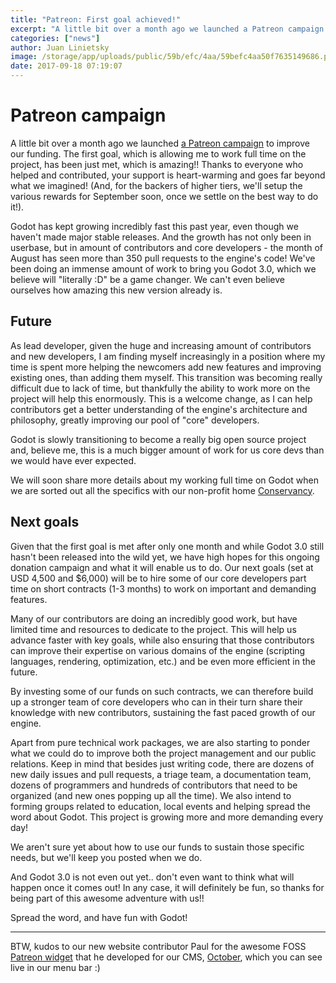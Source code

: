 ```yaml
---
title: "Patreon: First goal achieved!"
excerpt: "A little bit over a month ago we launched a Patreon campaign to improve our funding. The first goal, which is allowing our lead developer Juan Linietsky to work full time on the project, has been just met, which is amazing!! Thanks to everyone who helped and contributed!"
categories: ["news"]
author: Juan Linietsky
image: /storage/app/uploads/public/59b/efc/4aa/59befc4aa50f7635149686.png
date: 2017-09-18 07:19:07
---
```


# Patreon campaign

A little bit over a month ago we launched [a Patreon campaign](https://www.patreon.com/godotengine) to improve our funding. The first goal, which is allowing me to work full time on the project, has been just met, which is amazing!! Thanks to everyone who helped and contributed, your support is heart-warming and goes far beyond what we imagined! (And, for the backers of higher tiers, we'll setup the various rewards for September soon, once we settle on the best way to do it!).

Godot has kept growing incredibly fast this past year, even though we haven't made major stable releases. And the growth has not only been in userbase, but in amount of contributors and core developers - the month of August has seen more than 350 pull requests to the engine's code! We've been doing an immense amount of work to bring you Godot 3.0, which we believe will "literally :D" be a game changer. We can't even believe ourselves how amazing this new version already is.

## Future

As lead developer, given the huge and increasing amount of contributors and new developers, I am finding myself increasingly in a position where my time is spent more helping the newcomers add new features and improving existing ones, than adding them myself. This transition was becoming really difficult due to lack of time, but thankfully the ability to work more on the project will help this enormously. This is a welcome change, as I can help contributors get a better understanding of the engine's architecture and philosophy, greatly improving our pool of "core" developers.

Godot is slowly transitioning to become a really big open source project and, believe me, this is a much bigger amount of work for us core devs than we would have ever expected.

We will soon share more details about my working full time on Godot when we are sorted out all the specifics with our non-profit home [Conservancy](https://sfconservancy.org).

## Next goals

Given that the first goal is met after only one month and while Godot 3.0 still hasn't been released into the wild yet, we have high hopes for this ongoing donation campaign and what it will enable us to do.
Our next goals (set at USD 4,500 and $6,000) will be to hire some of our core developers part time on short contracts (1-3 months) to work on important and demanding features.

Many of our contributors are doing an incredibly good work, but have limited time and resources to dedicate to the project. This will help us advance faster with key goals, while also ensuring that those contributors can improve their expertise on various domains of the engine (scripting languages, rendering, optimization, etc.) and be even more efficient in the future.

By investing some of our funds on such contracts, we can therefore build up a stronger team of core developers who can in their turn share their knowledge with new contributors, sustaining the fast paced growth of our engine.

Apart from pure technical work packages, we are also starting to ponder what we could do to improve both the project management and our public relations. Keep in mind that besides just writing code, there are dozens of new daily issues and pull requests, a triage team, a documentation team, dozens of programmers and hundreds of contributors that need to be organized (and new ones popping up all the time). We also intend to forming groups related to education, local events and helping spread the word about Godot. This project is growing more and more demanding every day!

We aren't sure yet about how to use our funds to sustain those specific needs, but we'll keep you posted when we do.

And Godot 3.0 is not even out yet.. don't even want to think what will happen once it comes out! In any case, it will definitely be fun, so thanks for being part of this awesome adventure with us!!

Spread the word, and have fun with Godot!

-----

BTW, kudos to our new website contributor Paul for the awesome FOSS [Patreon widget](https://github.com/pcvonz/october_patreon_goal_status/) that he developed for our CMS, [October](https://octobercms.com/), which you can see live in our menu bar :)

